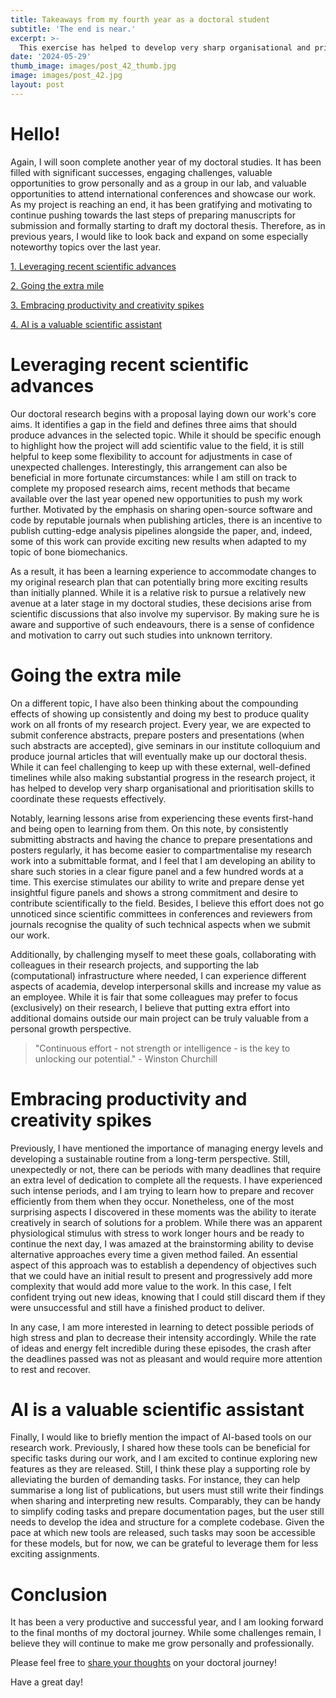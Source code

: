 ```yaml
---
title: Takeaways from my fourth year as a doctoral student
subtitle: 'The end is near.'
excerpt: >-
  This exercise has helped to develop very sharp organisational and prioritisation skills to coordinate these requests effectively.
date: '2024-05-29'
thumb_image: images/post_42_thumb.jpg
image: images/post_42.jpg
layout: post
---
```


# Hello!

Again, I will soon complete another year of my doctoral studies. It has been filled with significant successes, engaging challenges, valuable opportunities to grow personally and as a group in our lab, and valuable opportunities to attend international conferences and showcase our work. As my project is reaching an end, it has been gratifying and motivating to continue pushing towards the last steps of preparing manuscripts for submission and formally starting to draft my doctoral thesis. Therefore, as in previous years, I would like to look back and expand on some especially noteworthy topics over the last year.


[1. Leveraging recent scientific advances](#sci_advances)

[2. Going the extra mile](#extra_mile)

[3. Embracing productivity and creativity spikes](#creative_spikes)

[4. AI is a valuable scientific assistant](#personal_assistant)


# <a name="sci_advances">Leveraging recent scientific advances</a>

Our doctoral research begins with a proposal laying down our work's core aims. It identifies a gap in the field and defines three aims that should produce advances in the selected topic. While it should be specific enough to highlight how the project will add scientific value to the field, it is still helpful to keep some flexibility to account for adjustments in case of unexpected challenges. Interestingly, this arrangement can also be beneficial in more fortunate circumstances: while I am still on track to complete my proposed research aims, recent methods that became available over the last year opened new opportunities to push my work further. Motivated by the emphasis on sharing open-source software and code by reputable journals when publishing articles, there is an incentive to publish cutting-edge analysis pipelines alongside the paper, and, indeed, some of this work can provide exciting new results when adapted to my topic of bone biomechanics.

As a result, it has been a learning experience to accommodate changes to my original research plan that can potentially bring more exciting results than initially planned. While it is a relative risk to pursue a relatively new avenue at a later stage in my doctoral studies, these decisions arise from scientific discussions that also involve my supervisor. By making sure he is aware and supportive of such endeavours, there is a sense of confidence and motivation to carry out such studies into unknown territory.


# <a name="extra_mile">Going the extra mile</a>

On a different topic, I have also been thinking about the compounding effects of showing up consistently and doing my best to produce quality work on all fronts of my research project. Every year, we are expected to submit conference abstracts, prepare posters and presentations (when such abstracts are accepted), give seminars in our institute colloquium and produce journal articles that will eventually make up our doctoral thesis. While it can feel challenging to keep up with these external, well-defined timelines while also making substantial progress in the research project, it has helped to develop very sharp organisational and prioritisation skills to coordinate these requests effectively.

Notably, learning lessons arise from experiencing these events first-hand and being open to learning from them. On this note, by consistently submitting abstracts and having the chance to prepare presentations and posters regularly, it has become easier to compartmentalise my research work into a submittable format, and I feel that I am developing an ability to share such stories in a clear figure panel and a few hundred words at a time. This exercise stimulates our ability to write and prepare dense yet insightful figure panels and shows a strong commitment and desire to contribute scientifically to the field. Besides, I believe this effort does not go unnoticed since scientific committees in conferences and reviewers from journals recognise the quality of such technical aspects when we submit our work.

Additionally, by challenging myself to meet these goals, collaborating with colleagues in their research projects, and supporting the lab (computational) infrastructure where needed, I can experience different aspects of academia, develop interpersonal skills and increase my value as an employee. While it is fair that some colleagues may prefer to focus (exclusively) on their research, I believe that putting extra effort into additional domains outside our main project can be truly valuable from a personal growth perspective.

> "Continuous effort - not strength or intelligence - is the key to unlocking our potential." - Winston Churchill

# <a name="creative_spikes">Embracing productivity and creativity spikes</a>

Previously, I have mentioned the importance of managing energy levels and developing a sustainable routine from a long-term perspective. Still, unexpectedly or not, there can be periods with many deadlines that require an extra level of dedication to complete all the requests. I have experienced such intense periods, and I am trying to learn how to prepare and recover efficiently from them when they occur. Nonetheless, one of the most surprising aspects I discovered in these moments was the ability to iterate creatively in search of solutions for a problem. While there was an apparent physiological stimulus with stress to work longer hours and be ready to continue the next day, I was amazed at the brainstorming ability to devise alternative approaches every time a given method failed. An essential aspect of this approach was to establish a dependency of objectives such that we could have an initial result to present and progressively add more complexity that would add more value to the work. In this case, I felt confident trying out new ideas, knowing that I could still discard them if they were unsuccessful and still have a finished product to deliver.

In any case, I am more interested in learning to detect possible periods of high stress and plan to decrease their intensity accordingly. While the rate of ideas and energy felt incredible during these episodes, the crash after the deadlines passed was not as pleasant and would require more attention to rest and recover.

# <a name="personal_assistant">AI is a valuable scientific assistant</a>

Finally, I would like to briefly mention the impact of AI-based tools on our research work. Previously, I shared how these tools can be beneficial for specific tasks during our work, and I am excited to continue exploring new features as they are released. Still, I think these play a supporting role by alleviating the burden of demanding tasks. For instance, they can help summarise a long list of publications, but users must still write their findings when sharing and interpreting new results. Comparably, they can be handy to simplify coding tasks and prepare documentation pages, but the user still needs to develop the idea and structure for a complete codebase. Given the pace at which new tools are released, such tasks may soon be accessible for these models, but for now, we can be grateful to leverage them for less exciting assignments.


# Conclusion

It has been a very productive and successful year, and I am looking forward to the final months of my doctoral journey. While some challenges remain, I believe they will continue to make me grow personally and professionally.

Please feel free to [share your thoughts](https://twitter.com/_franciscomcm) on your doctoral journey!

Have a great day!
